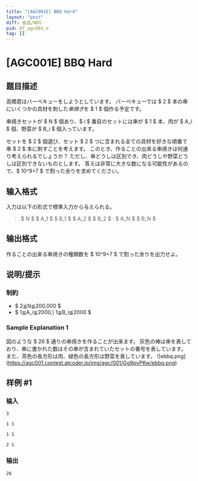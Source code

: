 ```yaml
---
title: "[AGC001E] BBQ Hard"
layout: "post"
diff: 省选/NOI-
pid: AT_agc001_e
tag: []
---
```


# [AGC001E] BBQ Hard

## 题目描述

[problemUrl]: https://atcoder.jp/contests/agc001/tasks/agc001_e

高橋君はバーベキューをしようとしています。 バーベキューでは $ 2 $ 本の串にいくつかの具材を刺した*串焼き*を $ 1 $ 個作る予定です。

串焼きセットが $ N $ 個あり、$ i $ 番目のセットには串が $ 1 $ 本、肉が $ A_i $ 個、野菜が $ B_i $ 個入っています。

セットを $ 2 $ 個選び、セット $ 2 $ つに含まれる全ての具材を好きな順番で串 $ 2 $ 本に刺すことを考えます。 このとき、作ることの出来る串焼きは何通り考えられるでしょうか？ ただし、串どうしは区別でき、肉どうしや野菜どうしは区別できないものとします。 答えは非常に大きな数になる可能性があるので、$ 10^9+7 $ で割った余りを求めてください。

## 输入格式

入力は以下の形式で標準入力から与えられる。

> $ N $ $ A_1 $ $ B_1 $ $ A_2 $ $ B_2 $ : $ A_N $ $ B_N $

## 输出格式

作ることの出来る串焼きの種類数を $ 10^9+7 $ で割った余りを出力せよ。

## 说明/提示

### 制約

- $ 2≦N≦200,000 $
- $ 1≦A_i≦2000,\ 1≦B_i≦2000 $

### Sample Explanation 1

図のような $ 26 $ 通りの串焼きを作ることが出来ます。 灰色の棒は串を表しており、串に書かれた数はその串が含まれていたセットの番号を表しています。 また、茶色の長方形は肉、緑色の長方形は野菜を表しています。 !\[ebbq.png\](https://agc001.contest.atcoder.jp/img/agc/001/Gg9pvPKw/ebbq.png)

## 样例 #1

### 输入

```
3
1 1
1 1
2 1
```

### 输出

```
26
```


